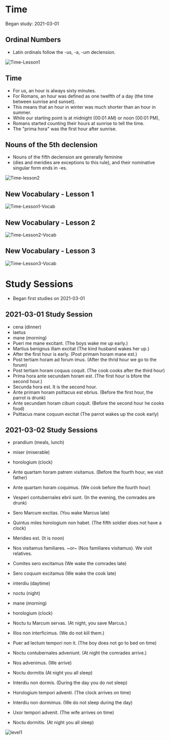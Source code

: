 # Time
Began study: 2021-03-01

## Ordinal Numbers
* Latin ordinals follow the -us, -a, -um declension.

![Time-Lesson1](https://github.com/EO4wellness/T-I-L/blob/main/polyglot/latin/Castle-2/Images/Time-lesson1.png)


## Time 
* For us, an hour is always sixty minutes. 
* For Romans, an hour was defined as one twelfth of a day (the time between sunrise and sunset). 
* This means that an hour in winter was much shorter than an hour in summer.
* While our starting point is at midnight (00:01 AM) or noon (00:01 PM), 
* Romans started counting their hours at sunrise to tell the time. 
* The "prima hora" was the first hour after sunrise.

## Nouns of the 5th declension
* Nouns of the fifth declension are generally feminine 
* (dies and meridies are exceptions to this rule), and their nominative singular form ends in -es.

![Time-lesson2](https://github.com/EO4wellness/T-I-L/blob/main/polyglot/latin/Castle-2/Images/Time-lesson2.png)


## New Vocabulary - Lesson 1

![Time-Lesson1-Vocab](https://github.com/EO4wellness/T-I-L/blob/main/polyglot/latin/Castle-2/Images/Time-Vocab1.png)

## New Vocabulary - Lesson 2

![Time-Lesson2-Vocab](https://github.com/EO4wellness/T-I-L/blob/main/polyglot/latin/Castle-2/Images/Time-Vocab2.png)

## New Vocabulary - Lesson 3

![Time-Lesson3-Vocab](https://github.com/EO4wellness/T-I-L/blob/main/polyglot/latin/Castle-2/Images/Time-Vocab3.png)

# Study Sessions 
* Began first studies on 2021-03-01

## 2021-03-01 Study Session 
* cena (dinner)
* laetus
* mane (morning)
* Pueri me mane excitant. (The boys wake me up early.)
* Martius benignus illam excitat (The kind husband wakes her up.)
* After the first hour is early. (Post primam horam mane est.)
* Post tertiam horam ad forum imus. (After the thrid hour we go to the forum)
* Post tertiam horam coquus coquit. (The cook cooks after the third hour)
* Prima hora ante secundam horam est. (The first hour is bfore the second hour.)
* Secunda hora est. It is the second hour.
* Ante primam horam psittacus est ebrius. (Before the first hour, the parrot is drunk)
* Ante secundam horam cibum coquit. (Before the second hour he cooks food)
* Psittacus mane coquum excitat (The parrot wakes up the cook early)

## 2021-03-02 Study Sessions 
* prandium (meals, lunch) 
* miser (miserable)
* horologium (clock) 
* Ante quartam horam patrem visitamus. (Before the fourth hour, we visit father)
* Ante quartam horam coquimus. (We cook before the fourth hour)
* Vesperi contubernales ebrii sunt. (In the evening, the comrades are drunk)
* Sero Marcum excitas. (You wake Marcus late)
* Quintus miles horologium non habet. (The fifth soldier does not have a clock)
* Meridies est. (It is noon)
* Nos visitamus familiares. ~or~ (Nos familiares visitamus).  We visit relatives.
* Comites sero excitamus (We wake the comrades late)
* Sero coquum excitamus (We wake the cook late)

* interdiu (daytime)
* noctu (night)
* mane (morning)
* horologium (clock)
* Noctu tu Marcum servas. (At night, you save Marcus.) 
* Illos non interficimus. (We do not kill them.) 
* Puer ad lectum tempori non it. (The boy does not go to bed on time) 
* Noctu contubernales adveniunt. (At night the comrades arrive.)
* Nos advenimus. (We arrive)
* Noctu dormitis (At night you all sleep)
* Interdiu non dormis. (During the day you do not sleep)
* Horologium tempori adventi. (The clock arrives on time)
* Interdiu non dormimus. (We do not sleep during the day)
* Uxor tempori advenit. (The wife arrives on time)
* Noctu dormitis. (At night you all sleep)

![level1](https://github.com/EO4wellness/T-I-L/blob/main/polyglot/latin/Castle-2/Images/2021-03-02_earned-level1-TIME-.png)
